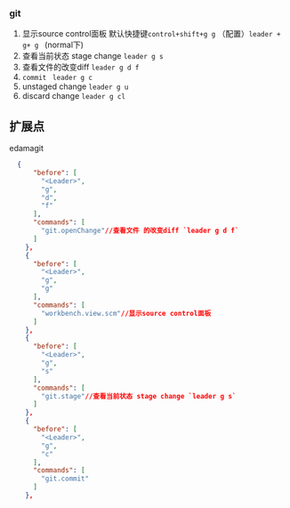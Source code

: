 ### git
1. 显示source control面板 默认快捷键`control+shift+g g`  （配置）`leader + g+ g ` (normal下)
2. 查看当前状态 stage change `leader g s`  
3. 查看文件的改变diff `leader g d f`
4. `commit `  `leader g c`  
5. unstaged change `leader g u`
6. discard change `leader g cl`

## 扩展点
edamagit
   
```json
  {
      "before": [
        "<Leader>",
        "g",
        "d",
        "f"
      ],
      "commands": [
        "git.openChange"//查看文件 的改变diff `leader g d f`
      ]
    },
    {
      "before": [
        "<Leader>",
        "g",
        "g"
      ],
      "commands": [
        "workbench.view.scm"//显示source control面板
      ]
    },
    {
      "before": [
        "<Leader>",
        "g",
        "s"
      ],
      "commands": [
        "git.stage"//查看当前状态 stage change `leader g s`  
      ]
    },
    {
      "before": [
        "<Leader>",
        "g",
        "c"
      ],
      "commands": [
        "git.commit"
      ]
    },
```